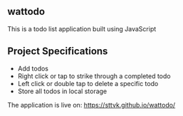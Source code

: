 ## wattodo 
This is a todo list application built using JavaScript

## Project Specifications

- Add todos
- Right click or tap to strike through a completed todo
- Left click or double tap to delete a specific todo
- Store all todos in local storage

The application is live on: https://sttvk.github.io/wattodo/
